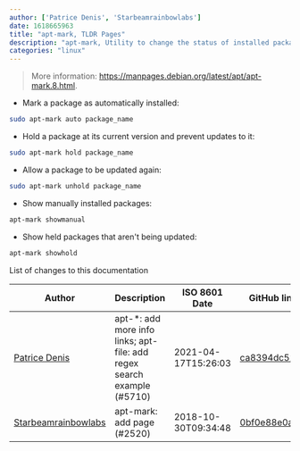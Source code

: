 ```yaml
---
author: ['Patrice Denis', 'Starbeamrainbowlabs']
date: 1618665963
title: "apt-mark, TLDR Pages"
description: "apt-mark, Utility to change the status of installed packages."
categories: "linux"
---
```

> More information: <https://manpages.debian.org/latest/apt/apt-mark.8.html>.

- Mark a package as automatically installed:

```bash
sudo apt-mark auto package_name
```

- Hold a package at its current version and prevent updates to it:

```bash
sudo apt-mark hold package_name
```

- Allow a package to be updated again:

```bash
sudo apt-mark unhold package_name
```

- Show manually installed packages:

```bash
apt-mark showmanual
```

- Show held packages that aren't being updated:

```bash
apt-mark showhold
```
List of changes to this documentation


Author | Description | ISO 8601 Date | GitHub link
------|-----|-----|-----
[Patrice Denis](mailto:patrice.denis@gmail.com) | apt-*: add more info links; apt-file: add regex search example (#5710) | 2021-04-17T15:26:03 | [ca8394dc52de](https://github.com/tldr-pages/tldr/commit/ca8394dc52def4e55971ce4049b20fa8839f464d)
[Starbeamrainbowlabs](mailto:sbrl@starbeamrainbowlabs.com) | apt-mark: add page (#2520) | 2018-10-30T09:34:48 | [0bf0e88e0a1b](https://github.com/tldr-pages/tldr/commit/0bf0e88e0a1bab498f4866be0563bb2f8b543250)

